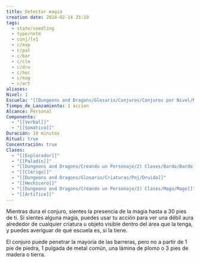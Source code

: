 ```yaml
---
title: Detectar magia
creation date: 2024-02-14 23:19
tags:
  - state/seedling
  - type/note
  - conj/lv1
  - c/exp
  - c/pal
  - c/bar
  - c/cle
  - c/dru
  - c/hec
  - c/mag
  - c/art
aliases: 
Nivel: 1
Escuela: "[[Dungeons and Dragons/Glosario/Conjuros/Conjuros por Nivel/Nivel 4/Adivinación|Adivinación]]"
Tiempo_de_Lanzamiento: 1 accion
Alcance: Personal
Componente:
  - "[[Verbal]]"
  - "[[Somático]]"
Duración: 10 minutos
Ritual: true
Concentración: true
Clases:
  - "[[Explorador]]"
  - "[[Paladín]]"
  - "[[Dungeons and Dragons/Creando un Personaje/2) Clases/Bardo/Bardo]]"
  - "[[Clérigo]]"
  - "[[Dungeons and Dragons/Glosario/Criaturas/Pnj/Druida]]"
  - "[[Hechicero]]"
  - "[[Dungeons and Dragons/Creando un Personaje/2) Clases/Mago/Mago]]"
  - "[[Artífice]]"
---
```

Mientras dura el conjuro, sientes la presencia de la magia hasta a 30 pies de ti. Si sientes alguna magia, puedes usar tu acción para ver una débil aura alrededor de cualquier criatura u objeto visible dentro del área que la tenga, y puedes averiguar de qué escuela es, si la tiene.

El conjuro puede penetrar la mayoría de las barreras, pero no a partir de 1 pie de piedra, 1 pulgada de metal común, una lámina de plomo o 3 pies de madera o tierra.